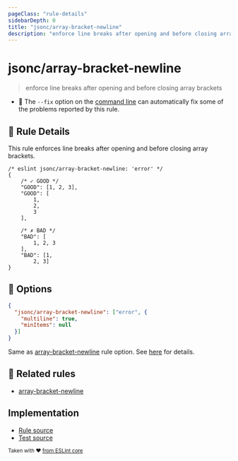 ```yaml
---
pageClass: "rule-details"
sidebarDepth: 0
title: "jsonc/array-bracket-newline"
description: "enforce line breaks after opening and before closing array brackets"
---
```

# jsonc/array-bracket-newline

> enforce line breaks after opening and before closing array brackets

- :wrench: The `--fix` option on the [command line](https://eslint.org/docs/user-guide/command-line-interface#fixing-problems) can automatically fix some of the problems reported by this rule.

## :book: Rule Details

This rule enforces line breaks after opening and before closing array brackets.

<eslint-code-block fix>

```json5
/* eslint jsonc/array-bracket-newline: 'error' */
{
    /* ✓ GOOD */
    "GOOD": [1, 2, 3],
    "GOOD": [
        1,
        2,
        3
    ],

    /* ✗ BAD */
    "BAD": [
        1, 2, 3
    ],
    "BAD": [1,
        2, 3]
}
```

</eslint-code-block>

## :wrench: Options

```json
{
  "jsonc/array-bracket-newline": ["error", {
    "multiline": true,
    "minItems": null
  }]
}
```

Same as [array-bracket-newline] rule option. See [here](https://eslint.org/docs/rules/array-bracket-newline#options) for details.

## :couple: Related rules

- [array-bracket-newline]

[array-bracket-newline]: https://eslint.org/docs/rules/array-bracket-newline

## Implementation

- [Rule source](https://github.com/ota-meshi/eslint-plugin-jsonc/blob/master/lib/rules/array-bracket-newline.ts)
- [Test source](https://github.com/ota-meshi/eslint-plugin-jsonc/blob/master/tests/lib/rules/array-bracket-newline.js)

<sup>Taken with ❤️ [from ESLint core](https://eslint.org/docs/rules/array-bracket-newline)</sup>
